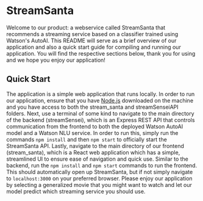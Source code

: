 # StreamSanta
Welcome to our product:  a webservice called StreamSanta that recommends a streaming service based on a classifier trained using Watson's AutoAI.  This README will serve as a brief overview of our application and also a quick start guide for compiling and running our application.  You will find the respective sections below, thank you for using and we hope you enjoy our application!


## Quick Start
The application is a simple web application that runs locally.  In order to run our application, ensure that you have [Node.js](https://nodejs.org/en/download/) downloaded on the machine and you have access to both the stream_santa and streamSenseiAPI folders.  Next, use a terminal of some kind to navigate to the main directory of the backend (streamSensei), which is an Express REST API that controls communication from the frontend to both the deployed Watson AutoAI model and a Watson NLU service.  In order to run this, simply run the commands `npm install` and then `npm start` to officially start the StreamSanta API.  Lastly, navigate to the main directory of our frontend (stream_santa), which is a React web application which has a simple, streamlined UI to ensure ease of navigation and quick use.  Similar to the backend, run the `npm install` and `npm start` commands to run the frontend.  This should automatically open up StreamSanta, but if not simply navigate to `localhost:3000` on your preferred browser.  Please enjoy our application by selecting a generalized movie that you might want to watch and let our model predict which streaming service you should use.